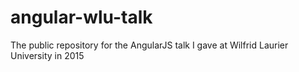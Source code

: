 # angular-wlu-talk
The public repository for the AngularJS talk I gave at Wilfrid Laurier University in 2015
